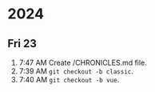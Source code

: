 # 2024
## Fri 23
1. 7:47 AM Create /CHRONICLES.md file.
1. 7:39 AM `git checkout -b classic`.
1. 7:40 AM `git checkout -b vue`.
